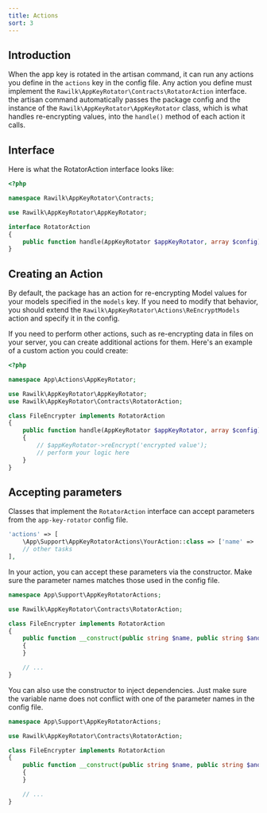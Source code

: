 ```yaml
---
title: Actions
sort: 3
---
```


## Introduction

When the app key is rotated in the artisan command, it can run any actions you define in the `actions` key in the config file.
Any action you define must implement the `Rawilk\AppKeyRotator\Contracts\RotatorAction` interface. the artisan command automatically
passes the package config and the instance of the `Rawilk\AppKeyRotator\AppKeyRotator` class, which is what handles re-encrypting values,
into the `handle()` method of each action it calls.

## Interface

Here is what the RotatorAction interface looks like:

```php
<?php

namespace Rawilk\AppKeyRotator\Contracts;

use Rawilk\AppKeyRotator\AppKeyRotator;

interface RotatorAction
{
    public function handle(AppKeyRotator $appKeyRotator, array $config);
}
```

## Creating an Action

By default, the package has an action for re-encrypting Model values for your models specified in the `models` key.
If you need to modify that behavior, you should extend the `Rawilk\AppKeyRotator\Actions\ReEncryptModels` action and specify it in the config.

If you need to perform other actions, such as re-encrypting data in files on your server, you can create additional actions for them.
Here's an example of a custom action you could create:

```php
<?php

namespace App\Actions\AppKeyRotator;

use Rawilk\AppKeyRotator\AppKeyRotator;
use Rawilk\AppKeyRotator\Contracts\RotatorAction;

class FileEncrypter implements RotatorAction
{
    public function handle(AppKeyRotator $appKeyRotator, array $config): void
    {
        // $appKeyRotator->reEncrypt('encrypted value');
        // perform your logic here
    }
}
```

## Accepting parameters

Classes that implement the `RotatorAction` interface can accept parameters from the `app-key-rotator` config file.

```php
'actions' => [
    \App\Support\AppKeyRotatorActions\YourAction::class => ['name' => 'value', 'anotherName' => 'value'],
    // other tasks
],
```

In your action, you can accept these parameters via the constructor. Make sure the parameter names matches those used in the config file.

```php
namespace App\Support\AppKeyRotatorActions;

use Rawilk\AppKeyRotator\Contracts\RotatorAction;

class FileEncrypter implements RotatorAction
{
    public function __construct(public string $name, public string $anotherName)
    {
    }

    // ...
}
```

You can also use the constructor to inject dependencies. Just make sure the variable name does not conflict with one of the parameter names in the config file.

```php
namespace App\Support\AppKeyRotatorActions;

use Rawilk\AppKeyRotator\Contracts\RotatorAction;

class FileEncrypter implements RotatorAction
{
    public function __construct(public string $name, public string $anotherName, public MyDependency $myDependency)
    {
    }

    // ...
}
```
